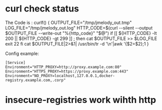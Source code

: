curl check status
=====================
<p> The Code is :
curlf() {
  OUTPUT_FILE="/tmp/jmelody_out.tmp"
  LOG_FILE="/tmp/jmelody_out.log"
  HTTP_CODE=$(curl --silent --output $OUTPUT_FILE --write-out "%{http_code}" "$@")
  if [[ ${HTTP_CODE} -lt 200 || ${HTTP_CODE} -gt 299 ]] ; then
    cat $OUTPUT_FILE >> $LOG_FILE
    exit 22
  fi
  cat $OUTPUT_FILE|2>&1| /usr/bin/tr -d '\n'|awk '{$2=$2};1
}
</p>
 <p> Config example:
    
    [Service]
    Environment="HTTP_PROXY=http://proxy.example.com:80"
    Environment="HTTPS_PROXY=https://proxy.example.com:443"
    Environment="NO_PROXY=localhost,127.0.0.1,docker-registry.example.com,.corp"
 
 # insecure-registries  work wihth http 
